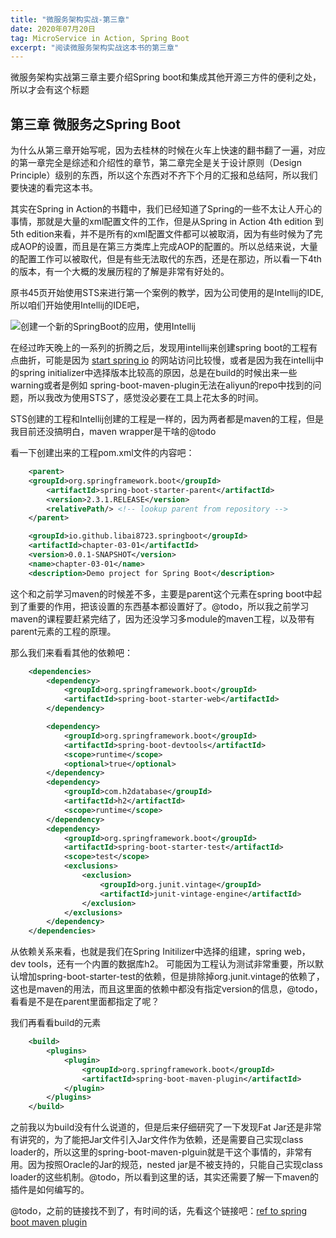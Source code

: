```yaml
---
title: "微服务架构实战-第三章" 
date: 2020年07月20日
tag: MicroService in Action, Spring Boot
excerpt: "阅读微服务架构实战这本书的第三章"
---
```


微服务架构实战第三章主要介绍Spring boot和集成其他开源三方件的便利之处，所以才会有这个标题

## 第三章 微服务之Spring Boot

为什么从第三章开始写呢，因为去桂林的时候在火车上快速的翻书翻了一遍，对应的第一章完全是综述和介绍性的章节，第二章完全是关于设计原则（Design Principle）级别的东西，所以这个东西对不齐下个月的汇报和总结阿，所以我们要快速的看完这本书。

其实在Spring in Action的书籍中，我们已经知道了Spring的一些不太让人开心的事情，那就是大量的xml配置文件的工作，但是从Spring in Action 4th edition 到 5th edition来看，并不是所有的xml配置文件都可以被取消，因为有些时候为了完成AOP的设置，而且是在第三方类库上完成AOP的配置的。所以总结来说，大量的配置工作可以被取代，但是有些无法取代的东西，还是在那边，所以看一下4th的版本，有一个大概的发展历程的了解是非常有好处的。

原书45页开始使用STS来进行第一个案例的教学，因为公司使用的是Intellij的IDE,所以咱们开始使用Intellij的IDE吧，

![创建一个新的SpringBoot的应用，使用Intellij](/front-end-dev-notes-bignerdbook/assets/img/CreateAnNewSpringBootProject.png)

在经过昨天晚上的一系列的折腾之后，发现用intellij来创建spring boot的工程有点曲折，可能是因为 [start spring io](https://start.spring.io) 的网站访问比较慢，或者是因为我在intellij中的spring initializer中选择版本比较高的原因，总是在build的时候出来一些warning或者是例如 spring-boot-maven-plugin无法在aliyun的repo中找到的问题，所以我改为使用STS了，感觉没必要在工具上花太多的时间。

STS创建的工程和Intellij创建的工程是一样的，因为两者都是maven的工程，但是我目前还没搞明白，maven wrapper是干啥的@todo

看一下创建出来的工程pom.xml文件的内容吧：

```xml
    <parent>
    <groupId>org.springframework.boot</groupId>
        <artifactId>spring-boot-starter-parent</artifactId>
        <version>2.3.1.RELEASE</version>
        <relativePath/> <!-- lookup parent from repository -->
    </parent>

    <groupId>io.github.libai8723.springboot</groupId>
    <artifactId>chapter-03-01</artifactId>
    <version>0.0.1-SNAPSHOT</version>
    <name>chapter-03-01</name>
    <description>Demo project for Spring Boot</description>
```

这个和之前学习maven的时候差不多，主要是parent这个元素在spring boot中起到了重要的作用，把该设置的东西基本都设置好了。@todo，所以我之前学习maven的课程要赶紧完结了，因为还没学习多module的maven工程，以及带有parent元素的工程的原理。

那么我们来看看其他的依赖吧：

```xml
    <dependencies>
        <dependency>
            <groupId>org.springframework.boot</groupId>
            <artifactId>spring-boot-starter-web</artifactId>
        </dependency>

        <dependency>
            <groupId>org.springframework.boot</groupId>
            <artifactId>spring-boot-devtools</artifactId>
            <scope>runtime</scope>
            <optional>true</optional>
        </dependency>
        <dependency>
            <groupId>com.h2database</groupId>
            <artifactId>h2</artifactId>
            <scope>runtime</scope>
        </dependency>
        <dependency>
            <groupId>org.springframework.boot</groupId>
            <artifactId>spring-boot-starter-test</artifactId>
            <scope>test</scope>
            <exclusions>
                <exclusion>
                    <groupId>org.junit.vintage</groupId>
                    <artifactId>junit-vintage-engine</artifactId>
                </exclusion>
            </exclusions>
        </dependency>
    </dependencies>
```

从依赖关系来看，也就是我们在Spring Initilizer中选择的组建，spring web，dev tools，还有一个内置的数据库h2。 可能因为工程认为测试非常重要，所以默认增加spring-boot-starter-test的依赖，但是排除掉org.junit.vintage的依赖了，这也是maven的用法，而且这里面的依赖中都没有指定version的信息，@todo，看看是不是在parent里面都指定了呢？

我们再看看build的元素

```xml
    <build>
        <plugins>
            <plugin>
                <groupId>org.springframework.boot</groupId>
                <artifactId>spring-boot-maven-plugin</artifactId>
            </plugin>
        </plugins>
    </build>
```

之前我以为build没有什么说道的，但是后来仔细研究了一下发现Fat Jar还是非常有讲究的，为了能把Jar文件引入Jar文件作为依赖，还是需要自己实现class loader的，所以这里的spring-boot-maven-plguin就是干这个事情的，非常有用。因为按照Oracle的Jar的规范，nested jar是不被支持的，只能自己实现class loader的这些机制。@todo，所以看到这里的话，其实还需要了解一下maven的插件是如何编写的。

@todo，之前的链接找不到了，有时间的话，先看这个链接吧：[ref to spring boot maven plugin](https://docs.spring.io/spring-boot/docs/2.3.1.RELEASE/maven-plugin/reference/html/)
